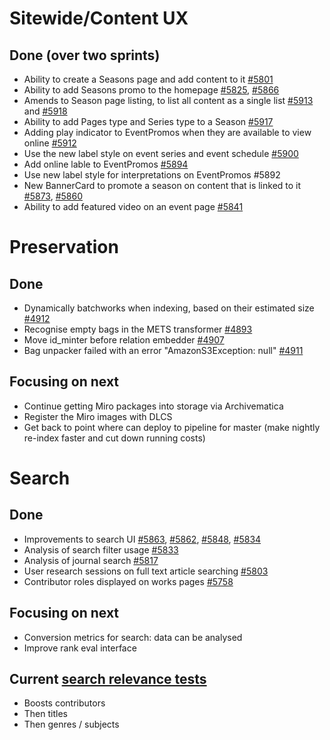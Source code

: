 # Sitewide/Content UX
## Done (over two sprints)
- Ability to create a Seasons page and add content to it [#5801](https://github.com/wellcomecollection/wellcomecollection.org/pull/5801)
-	Ability to add Seasons promo to the homepage [#5825](https://github.com/wellcomecollection/wellcomecollection.org/pull/5825), [#5866](https://github.com/wellcomecollection/wellcomecollection.org/pull/5866)
-	Amends to Season page listing, to list all content as a single list [#5913](https://github.com/wellcomecollection/wellcomecollection.org/pull/5913) and [#5918](https://github.com/wellcomecollection/wellcomecollection.org/pull/5918)
-	Ability to add Pages type and Series type to a Season [#5917](https://github.com/wellcomecollection/wellcomecollection.org/pull/5917)
-	Adding play indicator to EventPromos when they are available to view online [#5912](https://github.com/wellcomecollection/wellcomecollection.org/pull/5912)
-	Use the new label style on event series and event schedule [#5900](https://github.com/wellcomecollection/wellcomecollection.org/pull/5900)
-	Add online lable to EventPromos [#5894](https://github.com/wellcomecollection/wellcomecollection.org/pull/5894)
-	Use new label style for interpretations on EventPromos #5892
-	New BannerCard to promote a season on content that is linked to it [#5873](https://github.com/wellcomecollection/wellcomecollection.org/pull/5873), [#5860](https://github.com/wellcomecollection/wellcomecollection.org/pull/5860)
-	Ability to add featured video on an event page [#5841](https://github.com/wellcomecollection/wellcomecollection.org/pull/5841)


# Preservation 
## Done
-	Dynamically batchworks when indexing, based on their estimated size [#4912](https://github.com/wellcomecollection/platform/issues/4912)
-	Recognise empty bags in the METS transformer [#4893](https://github.com/wellcomecollection/platform/issues/4893)
-	Move id_minter before relation embedder [#4907](https://github.com/wellcomecollection/platform/issues/4907)
-	Bag unpacker failed with an error "AmazonS3Exception: null" [#4911](https://github.com/wellcomecollection/platform/issues/4911)

## Focusing on next
-	Continue getting Miro packages into storage via Archivematica
-	Register the Miro images with DLCS
-	Get back to point where can deploy to pipeline for master (make nightly re-index faster and cut down running costs)


# Search
## Done
-	Improvements to search UI [#5863](https://github.com/wellcomecollection/wellcomecollection.org/pull/5863), [#5862](https://github.com/wellcomecollection/wellcomecollection.org/pull/5862), [#5848](https://github.com/wellcomecollection/wellcomecollection.org/pull/5848), [#5834](https://github.com/wellcomecollection/wellcomecollection.org/pull/5834)
-	Analysis of search filter usage [#5833](https://github.com/wellcomecollection/wellcomecollection.org/issues/5833)
-	Analysis of journal search [#5817](https://github.com/wellcomecollection/wellcomecollection.org/issues/5817)
-	User research sessions on full text article searching [#5803](https://github.com/wellcomecollection/wellcomecollection.org/issues/5803)
-	Contributor roles displayed on works pages [#5758](https://github.com/wellcomecollection/wellcomecollection.org/issues/5758)

## Focusing on next
-	Conversion metrics for search: data can be analysed
- Improve rank eval interface

## Current [search relevance tests](https://docs.wellcomecollection.org/catalogue/search/tests)
- Boosts contributors
- Then titles
- Then genres / subjects
